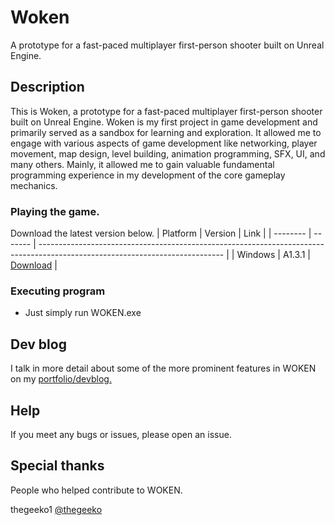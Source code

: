 # Woken

A prototype for a fast-paced multiplayer first-person shooter built on Unreal Engine.

## Description

This is Woken, a prototype for a fast-paced multiplayer first-person shooter built on Unreal Engine. Woken is my first project in game development and primarily served as a sandbox for learning and exploration. It allowed me to engage with various aspects of game development like networking, player movement, map design, level building, animation programming, SFX, UI, and many others. Mainly, it allowed me to gain valuable fundamental programming experience in my development of the core gameplay mechanics.

### Playing the game.
Download the latest version below. 
| Platform | Version | Link                                                                                                                         |
| -------- | ------- | ---------------------------------------------------------------------------------------------------------------------------- |
| Windows  | A1.3.1  | [Download](https://github.com/ahmedhamad-okkio/WokeAndShoot/releases/download/vA1.3.1/WnS.A1.3.1.zip)  |

### Executing program

* Just simply run WOKEN.exe

## Dev blog

I talk in more detail about some of the more prominent features in WOKEN on my [portfolio/devblog.](https://okkio.me/#/Woken)

## Help

If you meet any bugs or issues, please open an issue.

## Special thanks

People who helped contribute to WOKEN.

thegeeko1
[@thegeeko](https://github.com/thegeeko)
